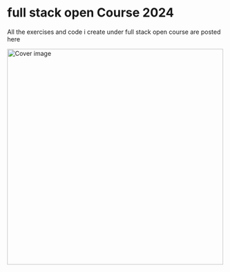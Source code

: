 # full stack open Course 2024

All the exercises and code i create under full stack open course are posted here

<picture>
<img src="https://i.pinimg.com/736x/ff/d6/8a/ffd68a8dcfe161385f57e1d39a9ea94b.jpg" width="500" hright="500" alt="Cover image"/>
</picture>
